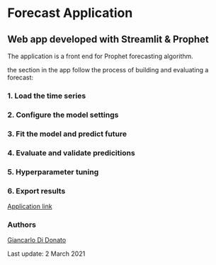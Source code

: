 # Forecast Application

## Web app developed with Streamlit & Prophet

The application is a front end for Prophet forecasting algorithm.

the section in the app follow the process of building and evaluating a forecast:

### 1. Load the time series

### 2. Configure the model settings

### 3. Fit the model and predict future

### 4. Evaluate and validate predicitions

### 5. Hyperparameter tuning

### 6. Export results


[Application link](https://share.streamlit.io/giandata/forecast-app/forecastapp.py)

### Authors
[Giancarlo Di Donato](https://www.linkedin.com/in/giancarlodidonato/)


Last update: 2 March 2021